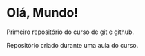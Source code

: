 # Olá, Mundo!
 Primeiro repositório do curso de git e github.

 Repositório criado durante uma aula do curso.
